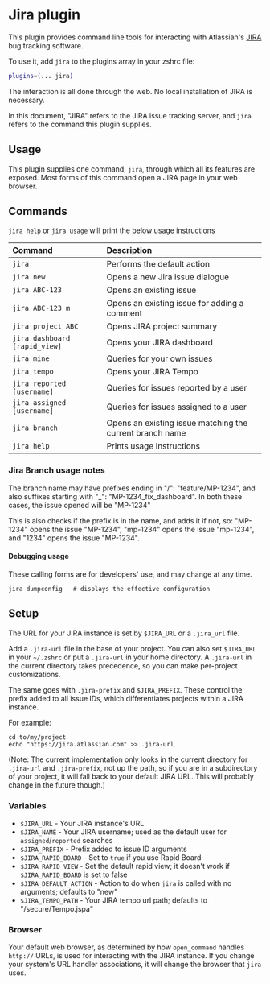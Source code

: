 # Jira plugin

This plugin provides command line tools for interacting with Atlassian's [JIRA](https://www.atlassian.com/software/jira) bug tracking software.

To use it, add `jira` to the plugins array in your zshrc file:

```zsh
plugins=(... jira)
```

The interaction is all done through the web. No local installation of JIRA is necessary.

In this document, "JIRA" refers to the JIRA issue tracking server, and `jira` refers to the command this plugin supplies.

## Usage

This plugin supplies one command, `jira`, through which all its features are exposed. Most forms of this command open a JIRA page in your web browser.

## Commands

`jira help` or `jira usage` will print the below usage instructions

| Command                       | Description                                              |
| :---------------------------- | :------------------------------------------------------- |
| `jira`                        | Performs the default action                              |
| `jira new`                    | Opens a new Jira issue dialogue                          |
| `jira ABC-123`                | Opens an existing issue                                  |
| `jira ABC-123 m`              | Opens an existing issue for adding a comment             |
| `jira project ABC`            | Opens JIRA project summary                               |
| `jira dashboard [rapid_view]` | Opens your JIRA dashboard                                |
| `jira mine`                   | Queries for your own issues                              |
| `jira tempo`                  | Opens your JIRA Tempo                                    |
| `jira reported [username]`    | Queries for issues reported by a user                    |
| `jira assigned [username]`    | Queries for issues assigned to a user                    |
| `jira branch`                 | Opens an existing issue matching the current branch name |
| `jira help`                   | Prints usage instructions                                |


### Jira Branch usage notes

The branch name may have prefixes ending in "/": "feature/MP-1234", and also suffixes
starting with "_": "MP-1234_fix_dashboard". In both these cases, the issue opened will be "MP-1234"

This is also checks if the prefix is in the name, and adds it if not, so: "MP-1234" opens the issue "MP-1234",
"mp-1234" opens the issue "mp-1234", and "1234" opens the issue "MP-1234".



#### Debugging usage

These calling forms are for developers' use, and may change at any time.

```
jira dumpconfig   # displays the effective configuration
```

## Setup

The URL for your JIRA instance is set by `$JIRA_URL` or a `.jira_url` file.

Add a `.jira-url` file in the base of your project. You can also set `$JIRA_URL` in your `~/.zshrc` or put a `.jira-url` in your home directory. A `.jira-url` in the current directory takes precedence, so you can make per-project customizations.

The same goes with `.jira-prefix` and `$JIRA_PREFIX`. These control the prefix added to all issue IDs, which differentiates projects within a JIRA instance.

For example:

```
cd to/my/project
echo "https://jira.atlassian.com" >> .jira-url
```

(Note: The current implementation only looks in the current directory for `.jira-url` and `.jira-prefix`, not up the path, so if you are in a subdirectory of your project, it will fall back to your default JIRA URL. This will probably change in the future though.)

### Variables

* `$JIRA_URL` - Your JIRA instance's URL
* `$JIRA_NAME` - Your JIRA username; used as the default user for `assigned`/`reported` searches
* `$JIRA_PREFIX` - Prefix added to issue ID arguments
* `$JIRA_RAPID_BOARD` - Set to `true` if you use Rapid Board
* `$JIRA_RAPID_VIEW` - Set the default rapid view; it doesn't work if `$JIRA_RAPID_BOARD` is set to false
* `$JIRA_DEFAULT_ACTION` - Action to do when `jira` is called with no arguments; defaults to "new"
* `$JIRA_TEMPO_PATH` - Your JIRA tempo url path; defaults to "/secure/Tempo.jspa"


### Browser

Your default web browser, as determined by how `open_command` handles `http://` URLs, is used for interacting with the JIRA instance. If you change your system's URL handler associations, it will change the browser that `jira` uses.
